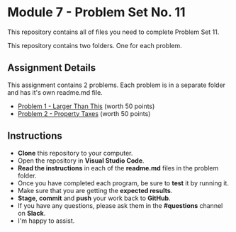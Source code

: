 # Module 7 - Problem Set No. 11

This repository contains all of files you need to complete Problem Set 11.

This repository contains two folders. One for each problem.

## Assignment Details

This assignment contains 2 problems. Each problem is in a separate folder and has it's own readme.md file.

- [Problem 1 - Larger Than This](https://github.com/belgort-clark/ctec-121-problem-set-11/tree/master/problem01) (worth 50 points)
- [Problem 2 - Property Taxes](https://github.com/belgort-clark/ctec-121-problem-set-11/tree/master/problem02) (worth 50 points)


## Instructions

- **Clone** this repository to your computer.
- Open the repository in **Visual Studio Code**.
- **Read the instructions** in each of the **readme.md** files in the problem folder.
- Once you have completed each program, be sure to **test** it by running it.
- Make sure that you are getting the **expected results**.
- **Stage**, **commit** and **push** your work back to **GitHub**.
- If you have any questions, please ask them in the **#questions** channel on **Slack**.
- I'm happy to assist.
